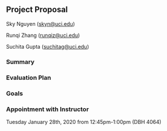 ## Project Proposal
Sky Nguyen (skyn@uci.edu)

Runqi Zhang (runqiz@uci.edu)

Suchita Gupta (suchitag@uci.edu)

### Summary


### Evaluation Plan


### Goals


### Appointment with Instructor
Tuesday January 28th, 2020 from 12:45pm-1:00pm (DBH 4064)
